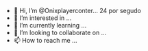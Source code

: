 - 👋 Hi, I’m @Onixplayerconter... 24 por segudo
- 👀 I’m interested in ...
- 🌱 I’m currently learning ...
- 💞️ I’m looking to collaborate on ...
- 📫 How to reach me ...

<!---
Onixplayerconter/Onixplayerconter is a ✨ special ✨ repository because its `README.md` (this file) appears on your GitHub profile.
You can click the Preview link to take a look at your changes.
--->
